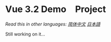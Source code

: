 # Vue 3.2 Demo　Project

_Read this in other languages:_
[_简体中文_](README.md)
[_日本語_](README.ja-JP.md)

Still working on it...